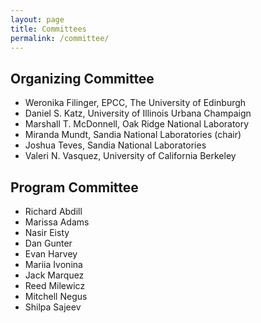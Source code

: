 ```yaml
---
layout: page
title: Committees
permalink: /committee/
---
```


## Organizing Committee

- Weronika Filinger, EPCC, The University of Edinburgh
- Daniel S. Katz, University of Illinois Urbana Champaign
- Marshall T. McDonnell, Oak Ridge National Laboratory
- Miranda Mundt, Sandia National Laboratories (chair)
- Joshua Teves, Sandia National Laboratories
- Valeri N. Vasquez, University of California Berkeley

## Program Committee

- Richard Abdill
- Marissa Adams
- Nasir Eisty
- Dan Gunter
- Evan Harvey
- Mariia Ivonina
- Jack Marquez
- Reed Milewicz
- Mitchell Negus
- Shilpa Sajeev
